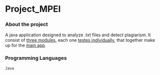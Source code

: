 # Project_MPEI

### About the project
A java application designed to analyze .txt files and detect plagiarism. It consist of [three modules](Modulos), each one [testes individually](TestesModulos), that together make up for the [main app](DemonstracaoConjunta).

### Programming Languages
`Java`
